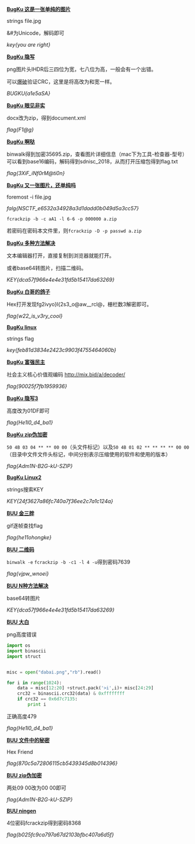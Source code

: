 [**BugKu  这是一张单纯的图片**](https://ctf.bugku.com/challenges/detail/id/2.html)

strings file.jpg

&#为Unicode，解码即可

*key{you are right}*

[**BugKu 隐写**](https://ctf.bugku.com/challenges/detail/id/3.html)

png图片头IHDR后三四位为宽，七八位为高，一般会有一个出错。

可以[爆破](https://wiki.x10sec.org/misc/picture/png-zh/)验证CRC，这里是将高改为和宽一样。

*BUGKU{a1e5aSA}*

[**BugKu 眼见非实**](https://ctf.bugku.com/challenges/detail/id/5.html)

docx改为zip，得到document.xml

*flag{F1@g}*

[**BugKu 啊哒**](https://ctf.bugku.com/challenges/detail/id/6.html)

binwalk得到加密35695.zip，查看图片详细信息（mac下为工具-检查器-型号）可以看到base16编码，解码得到sdnisc_2018，从而打开压缩包得到flag.txt

*flag{3XiF_iNf0rM@ti0n}*

[**BugKu 又一张图片，还单纯吗**](https://ctf.bugku.com/challenges/detail/id/7.html)

foremost -i file.jpg

*falg{NSCTF_e6532a34928a3d1dadd0b049d5a3cc57}*

```fcrackzip -b -c aA1 -l 6-6 -p 000000 a.zip```

若密码在密码本文件里，则`fcrackzip -D -p passwd a.zip`

[**BugKu 多种方法解决**](https://ctf.bugku.com/challenges/detail/id/11.html)

文本编辑器打开，直接复制到浏览器就能打开。

或者base64转图片，扫描二维码。

*KEY{dca57f966e4e4e31fd5b15417da63269}*

[**BugKu 白哥的鸽子**](https://ctf.bugku.com/challenges/detail/id/14.html)

Hex打开发现fg2ivyo}l{2s3_o@aw__rcl@，栅栏数3解密即可。

*flag{w22_is_v3ry_cool}*

[**BugKu linux**](https://ctf.bugku.com/challenges/detail/id/15.html)

strings flag

*key{feb81d3834e2423c9903f4755464060b}*

[**BugKu 富强民主**](https://ctf.bugku.com/challenges/detail/id/61.html)

社会主义核心价值观编码 http://mix.bid/a/decoder/

*flag{90025f7fb1959936}*

[**BugKu 隐写3**](https://ctf.bugku.com/challenges/detail/id/16.html)

高度改为01DF即可

*flag{He1l0_d4_ba1}*

[**BugKu zip伪加密**](https://ctf.bugku.com/challenges/detail/id/57.html)

`50 4B 03 04 ** ** 00 00`（头文件标记）以及`50 4B 01 02 ** ** ** ** 00 00`（目录中文件文件头标记，中间分别表示压缩使用的软件和使用的版本）

*flag{Adm1N-B2G-kU-SZIP}*

[**BugKu Linux2**](https://ctf.bugku.com/challenges/detail/id/19.html)

strings搜索KEY

*KEY{24f3627a86fc740a7f36ee2c7a1c124a}*

[**BUU 金三胖**](https://buuoj.cn/challenges#%E9%87%91%E4%B8%89%E8%83%96)

gif逐帧查找flag

*flag{he11ohongke}*

[**BUU 二维码**](https://buuoj.cn/challenges#%E4%BA%8C%E7%BB%B4%E7%A0%81)

`binwalk -e` `fcrackzip -b -c1 -l 4 -u`得到密码7639

*flag{vjpw_wnoei}*

[**BUU N种方法解决**](https://buuoj.cn/challenges#N%E7%A7%8D%E6%96%B9%E6%B3%95%E8%A7%A3%E5%86%B3)

base64转图片

*KEY{dca57f966e4e4e31fd5b15417da63269}*

[**BUU 大白**](https://buuoj.cn/challenges#%E5%A4%A7%E7%99%BD)

png高度错误

```python
import os
import binascii
import struct


misc = open("dabai.png","rb").read()

for i in range(1024):
    data = misc[12:20] +struct.pack('>i',i)+ misc[24:29]
    crc32 = binascii.crc32(data) & 0xffffffff
    if crc32 == 0x6d7c7135:
        print i
```

正确高度479

*flag{He1l0_d4_ba1}*

[**BUU 文件中的秘密**](https://buuoj.cn/challenges)

Hex Friend

*flag{870c5a72806115cb5439345d8b014396}*

[**BUU zip伪加密**](https://buuoj.cn/challenges#zip%E4%BC%AA%E5%8A%A0%E5%AF%86)

两处09 00改为00 00即可

*flag{Adm1N-B2G-kU-SZIP}*

[**BUU ningen**](https://buuoj.cn/challenges#ningen)

4位密码fcrackzip得到密码8368

*flag{b025fc9ca797a67d2103bfbc407a6d5f}*

